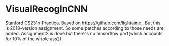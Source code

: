 # VisualRecogInCNN
 Stanford CS231n Practica.
 Based on https://github.com/lightaime .
 But this is 2018-version assignment.
 So some patches according to those needs are added.
 Assignment2 is done but there's no tensorflow part(which accounts for 10% of the whole ass2).
